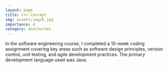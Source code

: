 ```yaml
---
layout: page
title: C++ Concept
img: assets/img/6.jpg
importance: 4
category: devCourses
---
```


In the software engineering course, I completed a 10-week coding assignment covering key areas such as software design principles, version control, unit testing, and agile development practices. The primary development language used was Java.
